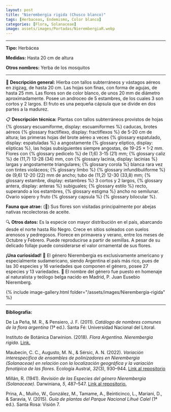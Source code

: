 ```yaml
---
layout: post
title: "Nierembergia rigida (Chusco blanco)"
tags: [Herbaceas, Endemismo, Color blanco]
categories: [Flora, Solanaceae]
image: assets/images/Portadas/NierembergiaR.webp
---
```


***

**Tipo:** Herbácea

**Medidas:** Hasta 20 cm de altura

**Otros nombres:** Yerba de los mosquitos

***

🌱 **Descripción general:** Hierba con tallos subterráneos y vástagos aéreos en zigzag, de hasta 20 cm. Las hojas son finas, con forma de agujas, de hasta 25 mm. Las flores son de color blanco, de unos 20 mm de diámetro aproximadamente. Posee un androceo de 5 estambres, de los cuales 3 son cortos y 2 largos. El fruto es una pequeña cápsula que se divide en dos partes a la madurez.

📋 **Descripción técnica:** Plantas con tallos subterráneos provistos de hojas {% glossary escuamiforme, display: escuamiformes %} caducas, brotes aéreos {% glossary fractiflexo, display: fractiflexos %} de 5-20 cm de altura; las primeras hojas del brote aéreo a veces {% glossary espatulado, display: espatuladas %} a angostamente {% glossary eliptico, display: elipticas %}, las hojas subsiguientes siempre angostas, de 19-25 × 1-2 mm. Flores con {% glossary pedicelo %} de (1,6) 3-15 (21) mm; {% glossary caliz %} de (11,7) 13-28 (34) mm, con {% glossary lacinia, display: lacinias %} largas y angostamente triangulares; {% glossary corola %} blanca rara vez con tintes violáceos; {% glossary limbo %} {% glossary infundibuliforme %} de (9,6) 12-20 (22) mm de ancho; tubo de (11,2) 12-30 (33,8) mm; {% glossary estambre, display: estambres %} 3 cortos y 2 largos, {% glossary antera, display: anteras %} subiguales; {% glossary estilo %} recto, superando a los estambres, {% glossary estigma %} ancho no semilunar. Ovario súpero y fruto {% glossary capsula %} {% glossary bilocular %}.

**Fauna que atrae:** (🐝) Sus flores son visitadas principalmente por abejas nativas recolectoras de aceite.

🔍 **Otros datos:** Es la especie con mayor distribución en el país, abarcando desde el norte hasta Río Negro. Crece en sitios soleados con suelos arenosos y pedregosos. Florece en primavera y verano, entre los meses de Octubre y Febrero. Puede reproducirse a partir de semillas. A pesar de su delicado follaje puede considerarse el valor ornamental de sus flores.

**¡Una curiosidad!** 👀 El género Nierembergia es exclusivamente americano y especialmente sudamericano, siendo Argentina el país más rico, pues de las 30 especies y 16 variedades que componen el género, posee 27 especies y 13 variedades.
👀 El nombre del género fue puesto en homenaje al naturalista y teólogo belga nacido en Madrid, P. Juan Eusebio Nieremberg.

 {% include image-gallery.html folder="/assets/images/Nierembergia-rigida" %}

***

**Bibliografía:**

De La Peña, M. R., & Pensiero, J. F. (2011). *Catálogo de nombres comunes de la flora argentina* (1ª ed.). Santa Fé: Universidad Nacional del Litoral.

Instituto de Botánica Darwinion. (2018). *Flora Argentina. Nierembergia rigida*. [Link.](https://buscador.floraargentina.edu.ar/species/details/3039)

Maubecin, C. C., Augusto, M. N., & Sérsic, A. N. (2022). *Variación interespecífica de ensambles de polinizadores en Nierembergia (Solanaceae) en relación con la localización geográfica y la variación fenotípica de las flores*. Ecología Austral, *32*(3), 930–944. [Link al repositorio](https://doi.org/10.25260/EA.22.32.3.0.1977)

Millán, R. (1941). *Revisión de las Especies del género Nierembergia (Solanaceae)*. Darwiniana, *5*, 487–547. [Link al repositorio.](http://www.jstor.org/stable/23212191)

Prina, A., Muiño, W., González, M., Tamame, A., Beinticinco, L., Mariani, D., & Saravia, V. (2015). *Guía de plantas del Parque Nacional Lihué Calel* (1ª ed.). Santa Rosa: Visión 7.